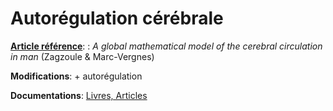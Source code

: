 # Autorégulation cérébrale

**[Article référence](https://www.dropbox.com/s/yz5op7o4cpupmnt/A%20global%20mathematical%20model%20of%20the%20cerebral%20circulation%20in%20man%20-zagzoule_marc-vergnes--1986.pdf?dl=0)**: : _A global mathematical model of the cerebral circulation in man_ (Zagzoule & Marc-Vergnes)

**Modifications**: + autorégulation

**Documentations**: [Livres, Articles](https://www.dropbox.com/sh/ipfdfq2ly4bpoxs/AACzEPJskqzyzTEyYm4CnKdBa?dl=0)
